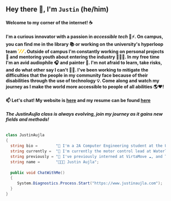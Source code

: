 ## Hey there 👋, I'm `Justin` (he/him)

#### Welcome to my corner of the internet! ☕

#### I'm a curious innovator with a passion in ***accessible tech*** 🦾⚡. On campus, you can find me in the library 📚 or working on the university's hyperloop team <img alt="team-waterloop-logo" src="./assets/waterloop-logo.png" width="21px" height="12px">. Outside of campus I'm constantly working on personal projects 🚧 and mentoring youth about entering the industry 👨🏽‍🏫. In my free time I'm an avid audiophile 🎧 and painter 🎨. I'm not afraid to learn, take risks, and do what other say I can't 🦸‍♂️. I've been working to mitigate the difficulties that the people in my community face because of their disabilities through the use of technology 💡. Come along and watch my journey as I make the world more accessible to people of all abilities 🌎❤!

#### 📫 Let's chat! My website is [here](https://justinaujla.com) and my resume can be found [here](https://justinaujla.com/Justin_Aujla_Resume.pdf)

###### ***The JustinAujla class is always evolving, join my journey as it gains new fields and methods!***

```csharp
class JustinAujla
{
  string bio =        "🌱 I'm a 2A Computer Engineering student at the University of Waterloo";
  string currently =  "💼 I'm currently the motor control lead at Waterloop ⚡";
  string previously = "🔭 I've previously interned at VirtaMove ☁, and Teranet 🌎";
  string name =       "👨🏽‍💻 Justin Aujla";
  
  public void ChatWithMe()
  {
     System.Diagnostics.Process.Start("https://www.justinaujla.com");
  }
}
```

